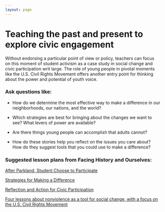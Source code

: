 ```yaml
---
layout: page
---
```


Teaching the past and present to explore civic engagement
=========================================================

Without endorsing a particular point of view or policy, teachers can focus on this moment of student activism as a case study in social change and civic participation writ large. The role of young people in pivotal moments like the U.S. Civil Rights Movement offers another entry point for thinking about the power and potential of youth voice. 

### Ask questions like: 
- How do we determine the most effective way to make a difference in our neighborhoods, our nations, and the world? 

- Which strategies are best for bringing about the changes we want to see? What levers of power are available? 

- Are there things young people can accomplish that adults cannot? 

- How do these stories help you reflect on the issues you care about? How do they suggest tools that you could use to make a difference?

### Suggested lesson plans from Facing History and Ourselves: 
[After Parkland, Student Choose to Participate](https://www.facinghistory.org/resource-library/after-parkland-students-choose-participate)

[Strategies for Making a Difference](https://www.facinghistory.org/holocaust-and-human-behavior/strategies-making-difference)

[Reflection and Action for Civic Participation](https://www.facinghistory.org/resource-library/reflection-and-action-civic-participation)

[Four lessons about nonviolence as a tool for social change, with a focus on the U.S. Civil Rights Movement](https://www.facinghistory.org/resource-library/eyes-prize-americas-civil-rights-movement)
